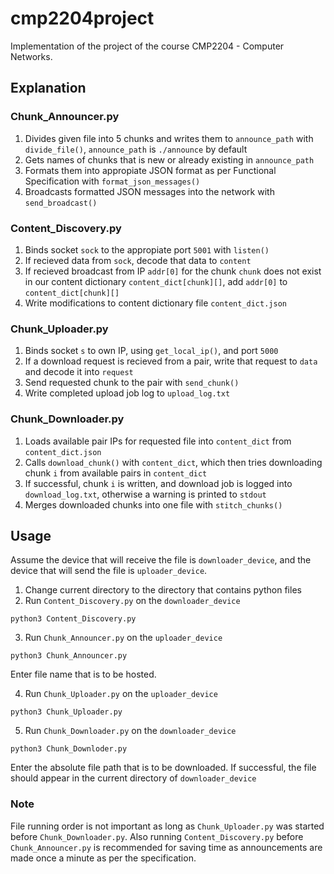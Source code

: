 # cmp2204project

Implementation of the project of the course CMP2204 - Computer Networks.

## Explanation

### Chunk_Announcer.py

1) Divides given file into 5 chunks and writes them to `announce_path` with `divide_file()`, `announce_path` is `./announce` by default
2) Gets names of chunks that is new or already existing in `announce_path`
3) Formats them into appropiate JSON format as per Functional Specification with `format_json_messages()`
4) Broadcasts formatted JSON messages into the network with `send_broadcast()`

### Content_Discovery.py

1) Binds socket `sock` to the appropiate port `5001` with `listen()`
2) If recieved data from `sock`, decode that data to `content`
3) If recieved broadcast from IP `addr[0]` for the chunk `chunk` does not exist in our content dictionary `content_dict[chunk][]`, add `addr[0]` to `content_dict[chunk][]`
4) Write modifications to content dictionary file `content_dict.json`

### Chunk_Uploader.py

1) Binds socket `s` to own IP, using `get_local_ip()`, and port `5000`
2) If a download request is recieved from a pair, write that request to `data` and decode it into `request`
3) Send requested chunk to the pair with `send_chunk()`
4) Write completed upload job log to `upload_log.txt`

### Chunk_Downloader.py

1) Loads available pair IPs for requested file into `content_dict` from `content_dict.json`
2) Calls `download_chunk()` with `content_dict`, which then tries downloading chunk `i` from available pairs in `content_dict`
3) If successful, chunk `i` is written, and download job is logged into `download_log.txt`, otherwise a warning is printed to `stdout`
4) Merges downloaded chunks into one file with `stitch_chunks()`

## Usage

Assume the device that will receive the file is `downloader_device`, and the device that will send the file is `uploader_device`.

1) Change current directory to the directory that contains python files
2) Run `Content_Discovery.py` on the `downloader_device`
```
python3 Content_Discovery.py
```
3) Run `Chunk_Announcer.py` on the `uploader_device`
```
python3 Chunk_Announcer.py
```
Enter file name that is to be hosted.

4) Run `Chunk_Uploader.py` on the `uploader_device`
```
python3 Chunk_Uploader.py
```
5) Run `Chunk_Downloader.py` on the `downloader_device`
```
python3 Chunk_Downloder.py
```
Enter the absolute file path that is to be downloaded.
If successful, the file should appear in the current directory of `downloader_device`


### Note
File running order is not important as long as `Chunk_Uploader.py` was started before `Chunk_Downloader.py`. Also running `Content_Discovery.py` before `Chunk_Announcer.py` is recommended for saving time as announcements are made once a minute as per the specification.
